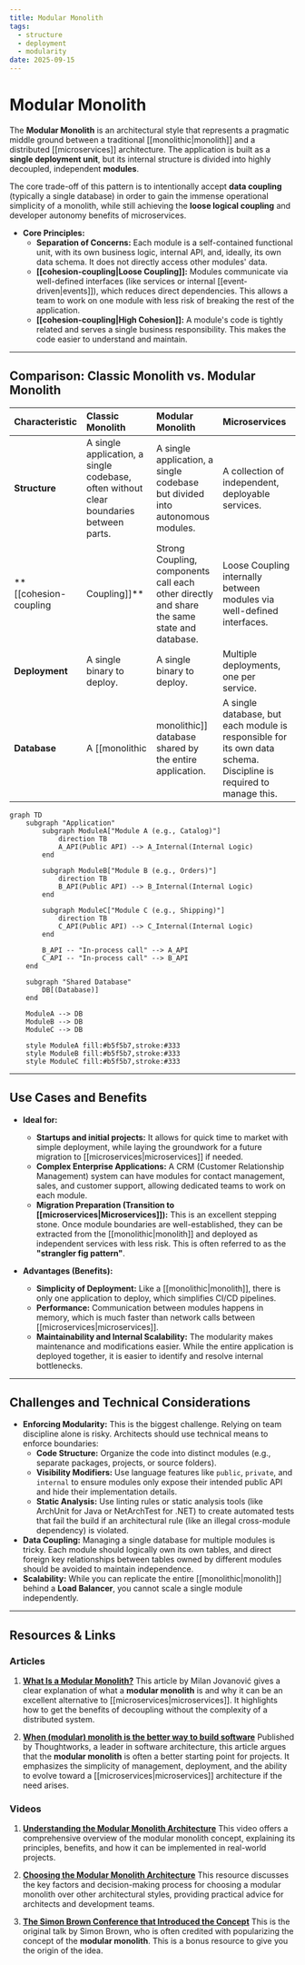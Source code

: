 ```yaml
---
title: Modular Monolith
tags:
  - structure
  - deployment
  - modularity
date: 2025-09-15
---
```

# Modular Monolith

The **Modular Monolith** is an architectural style that represents a pragmatic middle ground between a traditional [[monolithic|monolith]] and a distributed [[microservices]] architecture. The application is built as a **single deployment unit**, but its internal structure is divided into highly decoupled, independent **modules**.

The core trade-off of this pattern is to intentionally accept **data coupling** (typically a single database) in order to gain the immense operational simplicity of a monolith, while still achieving the **loose logical coupling** and developer autonomy benefits of microservices.

* **Core Principles:**
    * **Separation of Concerns:** Each module is a self-contained functional unit, with its own business logic, internal API, and, ideally, its own data schema. It does not directly access other modules' data.
    * **[[cohesion-coupling|Loose Coupling]]:** Modules communicate via well-defined interfaces (like services or internal [[event-driven|events]]), which reduces direct dependencies. This allows a team to work on one module with less risk of breaking the rest of the application.
    * **[[cohesion-coupling|High Cohesion]]:** A module's code is tightly related and serves a single business responsibility. This makes the code easier to understand and maintain.

---

## Comparison: Classic Monolith vs. Modular Monolith

| Characteristic | Classic Monolith | Modular Monolith | Microservices |
| :--- | :--- | :--- | :--- |
| **Structure** | A single application, a single codebase, often without clear boundaries between parts. | A single application, a single codebase but divided into autonomous modules. | A collection of independent, deployable services. |
| **[[cohesion-coupling|Coupling]]** | Strong Coupling, components call each other directly and share the same state and database. | Loose Coupling internally between modules via well-defined interfaces. | Loose Coupling between services, communication over the network (e.g., REST, gRPC). |
| **Deployment** | A single binary to deploy. | A single binary to deploy. | Multiple deployments, one per service. |
| **Database** | A [[monolithic|monolithic]] database shared by the entire application. | A single database, but each module is responsible for its own data schema. Discipline is required to manage this. | Each microservice has its own database. |

```mermaid
graph TD
    subgraph "Application"
        subgraph ModuleA["Module A (e.g., Catalog)"]
            direction TB
            A_API(Public API) --> A_Internal(Internal Logic)
        end

        subgraph ModuleB["Module B (e.g., Orders)"]
            direction TB
            B_API(Public API) --> B_Internal(Internal Logic)
        end

        subgraph ModuleC["Module C (e.g., Shipping)"]
            direction TB
            C_API(Public API) --> C_Internal(Internal Logic)
        end

        B_API -- "In-process call" --> A_API
        C_API -- "In-process call" --> B_API
    end

    subgraph "Shared Database"
        DB[(Database)]
    end

    ModuleA --> DB
    ModuleB --> DB
    ModuleC --> DB

    style ModuleA fill:#b5f5b7,stroke:#333
    style ModuleB fill:#b5f5b7,stroke:#333
    style ModuleC fill:#b5f5b7,stroke:#333
```

---

## Use Cases and Benefits

* **Ideal for:**
    * **Startups and initial projects:** It allows for quick time to market with simple deployment, while laying the groundwork for a future migration to [[microservices|microservices]] if needed.
    * **Complex Enterprise Applications:** A CRM (Customer Relationship Management) system can have modules for contact management, sales, and customer support, allowing dedicated teams to work on each module.
    * **Migration Preparation (Transition to [[microservices|Microservices]]):** This is an excellent stepping stone. Once module boundaries are well-established, they can be extracted from the [[monolithic|monolith]] and deployed as independent services with less risk. This is often referred to as the **"strangler fig pattern"**.

* **Advantages (Benefits):**
    * **Simplicity of Deployment:** Like a [[monolithic|monolith]], there is only one application to deploy, which simplifies CI/CD pipelines.
    * **Performance:** Communication between modules happens in memory, which is much faster than network calls between [[microservices|microservices]].
    * **Maintainability and Internal Scalability:** The modularity makes maintenance and modifications easier. While the entire application is deployed together, it is easier to identify and resolve internal bottlenecks.

---

## Challenges and Technical Considerations

* **Enforcing Modularity:** This is the biggest challenge. Relying on team discipline alone is risky. Architects should use technical means to enforce boundaries:
    *   **Code Structure:** Organize the code into distinct modules (e.g., separate packages, projects, or source folders).
    *   **Visibility Modifiers:** Use language features like `public`, `private`, and `internal` to ensure modules only expose their intended public API and hide their implementation details.
    *   **Static Analysis:** Use linting rules or static analysis tools (like ArchUnit for Java or NetArchTest for .NET) to create automated tests that fail the build if an architectural rule (like an illegal cross-module dependency) is violated.
* **Data Coupling:** Managing a single database for multiple modules is tricky. Each module should logically own its own tables, and direct foreign key relationships between tables owned by different modules should be avoided to maintain independence.
* **Scalability:** While you can replicate the entire [[monolithic|monolith]] behind a **Load Balancer**, you cannot scale a single module independently.

---

## **Resources & Links**

### **Articles**

1.  **[What Is a Modular Monolith?](https://www.milanjovanovic.tech/blog/what-is-a-modular-monolith)**
    This article by Milan Jovanović gives a clear explanation of what a **modular monolith** is and why it can be an excellent alternative to [[microservices|microservices]]. It highlights how to get the benefits of decoupling without the complexity of a distributed system.

2.  **[When (modular) monolith is the better way to build software](https://www.thoughtworks.com/insights/blog/microservices/modular-monolith-better-way-build-software)**
    Published by Thoughtworks, a leader in software architecture, this article argues that the **modular monolith** is often a better starting point for projects. It emphasizes the simplicity of management, deployment, and the ability to evolve toward a [[microservices|microservices]] architecture if the need arises.

### **Videos**

1.  **[Understanding the Modular Monolith Architecture](https://www.youtube.com/watch?v=ikuu3QIuJuc)**
    This video offers a comprehensive overview of the modular monolith concept, explaining its principles, benefits, and how it can be implemented in real-world projects.

2.  **[Choosing the Modular Monolith Architecture](https://www.youtube.com/watch?v=Xo3rsiZYsJQ&list=PLYpjLpq5ZDGvOGMF2tIHEkPKf7_5tXwr4)**
    This resource discusses the key factors and decision-making process for choosing a modular monolith over other architectural styles, providing practical advice for architects and development teams.

3.  **[The Simon Brown Conference that Introduced the Concept](https://www.youtube.com/watch?v=5OjqD-ow8GE)**
    This is the original talk by Simon Brown, who is often credited with popularizing the concept of the **modular monolith**. This is a bonus resource to give you the origin of the idea.